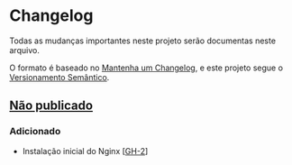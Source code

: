 # Changelog

Todas as mudanças importantes neste projeto serão documentas neste arquivo.

O formato é baseado no [Mantenha um Changelog](https://keepachangelog.com/pt-BR/1.0.0/),
e este projeto segue o [Versionamento Semântico](https://semver.org/lang/pt-BR/spec/v2.0.0.html).

## [Não publicado]

### Adicionado

- Instalação inicial do Nginx [[GH-2](https://github.com/mentoriaiac/iac_role_nginx/pull/2)]

[Não publicado]: https://github.com/mentoriaiac/iac_role_nginx/compare/0.1.0...HEAD
